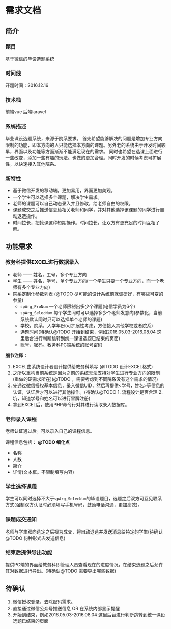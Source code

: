 # 需求文档
## 简介
### 题目
基于微信的毕设选题系统
### 时间线
开题时间：2016.12.16
### 技术栈
前端vue
后端laravel
### 系统描述
毕业课设选题系统，来源于院系要求。
首先希望能够解决的问题是增加专业方向限制的功能，即本方向的人只能选择本方向的课题。另外老的系统由于开发时间较早，界面以及功能等方面渐渐不能满足现在的需求。
同时也希望在选课上面进行一些改变，添加一些有趣的玩法。也做的更加合理。同时开发的时候考虑可扩展性，以快速接入其他院系。

### 新特性
- 基于微信开发的移动端，更加易用，界面更加美观。
- 一个学生可以选择多个课题，解决学生需求。
- 老师的课题可以自己动态录入并且修改，给老师自由的权限。
- 课题成交之后推送信息给相关老师和同学，并对其他选择该课题的同学进行自动退选操作。
- 时间拉长，把抢课这种短期操作。时间拉长，让双方有更充足的时间互相了解。

## 功能需求
### 教务科提供EXCEL进行数据录入
- 老师 —— 姓名，工号，多个专业方向
- 学生 —— 姓名，学号，单个专业方向(一个学生只要一个专业方向，而一个老师有多个专业方向)
- 院系定制化参数列表 (@TODO 尽可能的设计系统前就调研好，有哪些可变的参量)
    - `spArg_ProNum` 一个老师限制出多少个课题(电信学员为6个)
    - `spArg_SelecNum` 每个学生同时可以选择多少个老师发意向(参数化，当前系统默认同时只可以选择单个老师的课题)
    - 学校，院系，入学年份(可扩展性考虑，方便接入其他学校或者院系)
    - 选题时间(待确认@TODO 开始到结束，例如2016.05.03-2016.08.04 这里后台进行判断跳转到统一课设选题已结束的页面)
    - 账号，密码。教务科PC端系统的账号密码

**细节注释：**
1. EXCEL由系统设计者设计提供给教务科填写 (@TODO 设计EXCEL格式)
2. 之所以重构当前系统是因为之前的系统无法支持对学生进行专业方向的限制(重做的硬需求所在)(@TODO ，需要考虑到不同院系没有这个需求的情况)
3. 先通过微信授权基本信息，录入微信UID，然后再提供<学号，姓名>等信息的认证，认证后才可以进行其他操作。(待确认@TODO 1. 流程设计是否合理 2.坑，知道学号和姓名可以进行冒牌注册)
4. 拿到EXCEL后，使用PHP命令行对其进行读取录入数据库。
### 老师录入课程
老师认证通过后。可以录入自己的课程信息。
 
  
课程信息包括： **@TODO 细化点**
- 名称
- 人数
- 简介
- 详情(文本框。不限制填写内容)

### 学生选择课程
学生可以同时选择不大于`spArg_SelecNum`的毕设题目，选题之后双方可互见联系方式(强制双方认证时必须填写手机号码，鼓励电话沟通，更加高效)。

### 课题成交通知
老师与学生双向选定之后视为成交，将自动退选并发送消息给特定的学生(待确认@TODO  何种形式去发送信息)

### 结束后提供导出功能
提供PC端的界面给教务科即管理人员查看现在的进度情况，在结束选题之后允许其对数据进行导出。(待确认@TODO 需要导出哪些数据)

## 待确认
1. 微信授权登录，去除密码需求。
2. 直接通过微信公众号推送信息 OR 在系统内部显示提醒
3. 开始到结束，例如2016.05.03-2016.08.04 这里后台进行判断跳转到统一课设选题已结束的页面